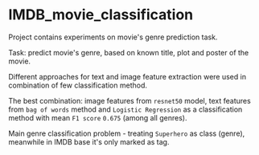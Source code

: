 # IMDB_movie_classification

Project contains experiments on movie's genre prediction task.

Task: predict movie's genre, based on known title, plot and poster of the movie.

Different approaches for text and image feature extraction were used in combination of few classification method.

The best combination: image features from `resnet50` model, text features from `bag of words` method and `Logistic Regression` as a classification method with mean `F1 score` `0.675` (among all genres).

Main genre classification problem - treating `Superhero` as class (genre), meanwhile in IMDB base it's only marked as tag.
